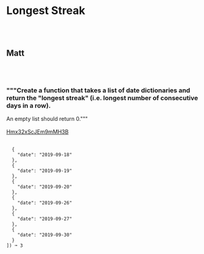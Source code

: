 # Longest Streak
<br><br>
## Matt
<br><br>
### """Create a function that takes a list of date dictionaries and return the "longest streak" (i.e. longest number of consecutive days in a row).
An empty list should return 0."""
<br><br>
[Hmx32xScJEm9mMH3B](https://edabit.com/challenge/Hmx32xScJEm9mMH3B)
<br><br>
```longest_streak([
  {
    "date": "2019-09-18"
  },
  {
    "date": "2019-09-19"
  },
  {
    "date": "2019-09-20"
  },
  {
    "date": "2019-09-26"
  },
  {
    "date": "2019-09-27"
  },
  {
    "date": "2019-09-30"
  }
]) ➞ 3
```

<br><br>
